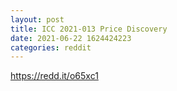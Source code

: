 ```yaml
--- 
layout: post 
title: ICC 2021-013 Price Discovery 
date: 2021-06-22 1624424223 
categories: reddit 
--- 
```

https://redd.it/o65xc1
